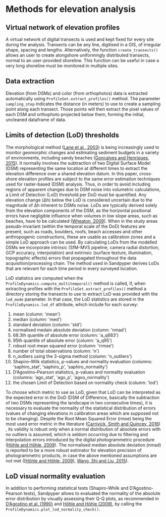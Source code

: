 # Methods for elevation analysis

## Virtual network of elevation profiles

A virtual network of digital transects is used and kept fixed for every site during the analysis. Transects can be any line, digitised in a GIS, of irregular shape, spacing and lengths. Alternatively, the function `create_transects()` allows an user to create alongshore uniformingly distributed transects, normal to an user-provided shoreline.
This function can be useful in case a very long shoreline must be monitored in multiple sites.


## Data extraction

Elevation (from DSMs) and color (from orthophotos) data is extracted automatically using `ProfileSet.extract_profiles()` method. The parameter `sampling_step` indicates the distance (in meters) to use to create a sampling point along each transect. Those points will then extract the pixel values of each DSM and orthophoto projected below them, forming the initial, uncleaned dataframe of data.

## Limits of detection (LoD) thresholds

The morphological method ([Lane et al., 2003](https://onlinelibrary.wiley.com/doi/10.1002/esp.483)) is being increasingly used to monitor geomorphic changes and estimating sediment budgets in a variety of environments, including sandy beaches ([Gonçalves and Henriques, 2015](https://www.sciencedirect.com/science/article/abs/pii/S0924271615000532?via%3Dihub)). It normally involves the subtraction of two Digital Surface Model (DSM) representing the same location at different times to extract the elevation difference over a shared elevation datum. In this paper, cross-shore elevation profiles are subject to the same error estimation techniques used for raster-based (DSM) analysis. Thus, in order to avoid including regions of apparent changes due to DSM noise into volumetric calculations, a Limit of Detection (LoD) threshold per DoD must be quantified. Any elevation change (Δh) below the LoD is considered uncertain due to the magnitude of Δh inherent to DSMs noise. LoDs are typically derived solely from the elevation components of the DSM, as the horizontal positional errors have negligible influence when volumes in low slope areas, such as beaches, have to be calculated ([Wheaton, 2009](https://onlinelibrary.wiley.com/doi/10.1002/esp.1886)). When in the study areas pseudo-invariant (within the temporal scale of the DoD) features are present, such as roads, boulders, roofs, beach accesses and other anthropogenic constructions, these are usable as calibration zones and a simple LoD approach can be used. By calculating LoDs from the modelled DSMs we incorporate intrinsic (SfM-MVS pipeline, camera radial distortion, GCP accuracy, interpolation) and extrinsic (surface texture, illumination, topographic effects) errors that propagated throughout the data acquisition/processing chain.
The method used in Sandpyper derives LoDs that are relevant for each time period in every surveyed location.

LoD statistics are computed when the `ProfileDynamics.compute_multitemporal()` method is called, if, when extracting profiles with the `ProfileSet.extract_profiles()` method a directory storing the transects to use to extract LoD was provided with the `lod_mode` parameter. In that case, the LoD statistics are stored in the `ProfileDynamics.lod_df` attribute, which include for each survey:

1. mean (column: 'mean')
2. median (column: 'med')
3. standard deviation (column: 'std')
4. normalised medain absolute deviation (column: 'nmad')
5. 68.3th quantile of absolute error (column: 'a_q683')
6. 95th quantile of absolute error (column: 'a_q95')
7. robust root mean squared error (column: 'rrmse')
8. number of total observations (column: 'n')
9. n_outliers using the 3-sigma method (column: 'n_outliers')
10. Shapiro–Wilk statistics, p-values and normality evaluation (columns: 'saphiro_stat', 'saphiro_p', 'saphiro_normality')
11. D’Agostino–Pearson statistics, p-values and normality evaluation (columns: 'ago_stat', 'ago_p', 'agoo_normality')
12. the chosen Limit of Detection based on normality check (column: 'lod')

To choose which metric to use as LoD, given that LoD can be interpreted as the expected error in the DoD (DSM of Difference, basically the subtraction of two DSMs representing the landscape in two consecutive times), it is necessary to evaluate the normality of the statistical distribution of errors (values of changing elevations in calibration areas which are supposed not to be changing). Despite the Root Mean
Squared Error (rmse) being the most used error metric in the literature ([Carrivick, Smith and Quincey, 2016](https://play.google.com/store/books/details?id=tZCvDAAAQBAJ))
, its validity is robust only when a normal distribution of absolute errors with no outliers is assumed, which is seldom occurring due to filtering and interpolation errors introduced by the digital photogrammetric procedure ([Höhle and Höhle, 2009](https://www.sciencedirect.com/science/article/abs/pii/S0924271609000276?via%3Dihub)). The normalised median absolute deviation (nmad) is reported to be a more robust estimator for elevation precision of photogrammetric products, in case the above mentioned assumptions are not met ([[Höhle and Höhle, 2009](https://www.sciencedirect.com/science/article/abs/pii/S0924271609000276?via%3Dihub)], [Wang, Shi and Liu, 2015](https://www.sciencedirect.com/science/article/abs/pii/S0303243414001767?via%3Dihub)).


## LoD visual normality evaluation

In addition to performing statistical tests (Shapiro-Whilk and D’Agostino-Pearson tests),
Sandpyper allows to evaluated the normality of the absolute error distribution by visually assessing their Q-Q plots, as recommended in [D’Agostino et al. (1990)](tandfonline.com/doi/abs/10.1080/00031305.1990.10475751) and [Höhle and Höhle (2009)](https://www.sciencedirect.com/science/article/abs/pii/S0924271609000276?via%3Dihub), by calling the `ProfileDynamics.plot_lod_normality_check()`.

